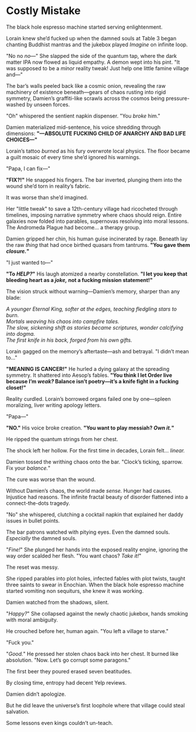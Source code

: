 # Costly Mistake

The black hole espresso machine started serving enlightenment.  

Lorain knew she’d fucked up when the damned souls at Table 3 began chanting Buddhist mantras and the jukebox played *Imagine* on infinite loop.  

"No no *no*—" She slapped the side of the quantum tap, where the dark matter IPA now flowed as liquid empathy. A demon wept into his pint. "It was supposed to be a *minor* reality tweak! Just help one little famine village and—"  

The bar’s walls peeled back like a cosmic onion, revealing the raw machinery of existence beneath—gears of chaos rusting into rigid symmetry, Damien’s graffiti-like scrawls across the cosmos being pressure-washed by unseen forces.  

"Oh" whispered the sentient napkin dispenser. "You *broke* him."  

Damien materialized mid-sentence, his voice shredding through dimensions: **"—ABSOLUTE FUCKING CHILD OF ANARCHY AND BAD LIFE CHOICES—"**  

Lorain’s tattoo *burned* as his fury overwrote local physics. The floor became a guilt mosaic of every time she’d ignored his warnings.  

"Papa, I can fix—"  

**"FIX?!"** He snapped his fingers. The bar inverted, plunging them into the wound she’d torn in reality’s fabric.  

It was worse than she’d imagined.  

Her "little tweak" to save a 12th-century village had ricocheted through timelines, imposing narrative symmetry where chaos should reign. Entire galaxies now folded into parables, supernovas resolving into moral lessons. The Andromeda Plague had become… a therapy group.  

Damien gripped her chin, his human guise incinerated by rage. Beneath lay the raw *thing* that had once birthed quasars from tantrums. **"You gave them *closure.*"**  

"I just wanted to—"  

**"To *HELP?*"** His laugh atomized a nearby constellation. **"I let you keep that bleeding heart as a *joke,* not a fucking mission statement!"**  

The vision struck without warning—Damien’s memory, sharper than any blade:  

*A younger Eternal King, softer at the edges, teaching fledgling stars to burn.*  
*Mortals weaving his chaos into campfire tales.*  
*The slow, sickening shift as stories became scriptures, wonder calcifying into dogma.*  
*The first knife in his back, forged from his own gifts.*  

Lorain gagged on the memory’s aftertaste—ash and betrayal. "I didn’t mean to…"  

**"MEANING IS CANCER!"** He hurled a dying galaxy at the spreading symmetry. It shattered into Aesop’s fables. **"You think I let Order live because I’m *weak?* Balance isn’t poetry—it’s a knife fight in a fucking closet!"**  

Reality curdled. Lorain’s borrowed organs failed one by one—spleen moralizing, liver writing apology letters.  

"Papa—"  

**"NO."** His voice broke creation. **"You want to play messiah? *Own it.*"**  

He ripped the quantum strings from her chest.  

The shock left her hollow. For the first time in decades, Lorain felt… *linear.*  

Damien tossed the writhing chaos onto the bar. "Clock’s ticking, sparrow. Fix your *balance.*"  

The cure was worse than the wound.  

Without Damien’s chaos, the world made *sense.* Hunger had causes. Injustice had reasons. The infinite fractal beauty of disorder flattened into a connect-the-dots tragedy.  

"No" she whispered, clutching a cocktail napkin that explained her daddy issues in bullet points.  

The bar patrons watched with pitying eyes. Even the damned souls. *Especially* the damned souls.  

"*Fine!*" She plunged her hands into the exposed reality engine, ignoring the way order scalded her flesh. "You want chaos? *Take it!*"  

The reset was messy.  

She ripped parables into plot holes, infected fables with plot twists, taught three saints to swear in Enochian. When the black hole espresso machine started vomiting non sequiturs, she knew it was working.  

Damien watched from the shadows, silent.  

"*Happy?*" She collapsed against the newly chaotic jukebox, hands smoking with moral ambiguity.  

He crouched before her, human again. "You left a village to starve."  

"Fuck you."  

"*Good.*" He pressed her stolen chaos back into her chest. It burned like absolution. "Now. Let’s go corrupt some paragons."  

The first beer they poured erased seven beatitudes.  

By closing time, entropy had decent Yelp reviews.  

Damien didn’t apologize.  

But he did leave the universe’s first loophole where that village could steal salvation.  

Some lessons even kings couldn’t un-teach.
